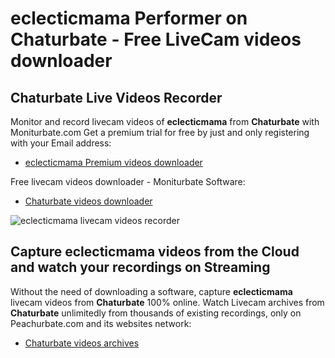 # eclecticmama Performer on Chaturbate - Free LiveCam videos downloader

## Chaturbate Live Videos Recorder

Monitor and record livecam videos of **eclecticmama** from **Chaturbate** with Moniturbate.com
Get a premium trial for free by just and only registering with your Email address:
* [eclecticmama Premium videos downloader](https://moniturbate.com/request-demo-licence-key.html)

Free livecam videos downloader - Moniturbate Software:
* [Chaturbate videos downloader](https://moniturbate.com/moniturbate-download-software.html)

![eclecticmama livecam videos recorder](https://peachurnet.com/templates/moniturbate-software.png)


## Capture eclecticmama videos from the Cloud and watch your recordings on Streaming

Without the need of downloading a software, capture **eclecticmama** livecam videos from **Chaturbate** 100% online.
Watch Livecam archives from **Chaturbate** unlimitedly from thousands of existing recordings, only on Peachurbate.com and its websites network:
* [Chaturbate videos archives](https://peachurnet.com/)